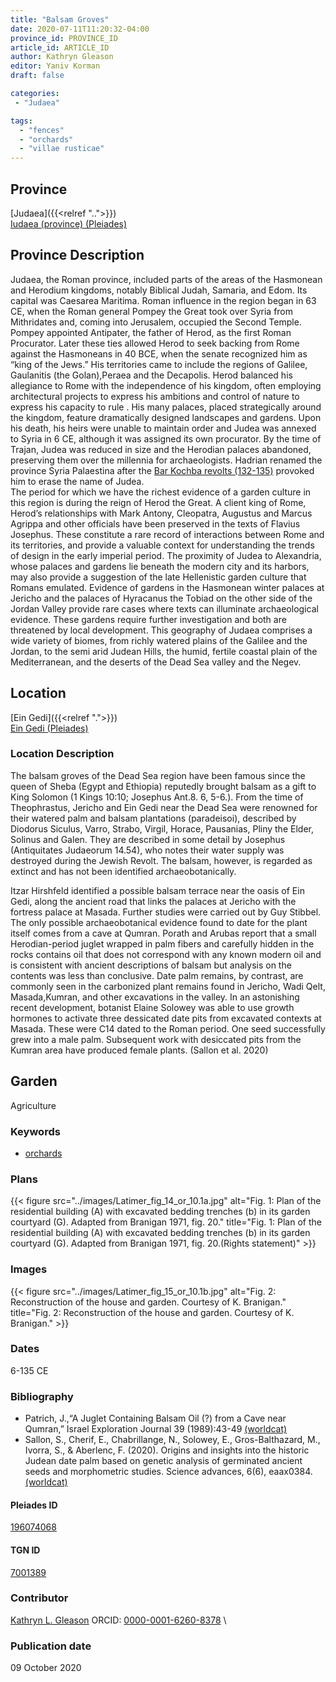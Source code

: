```yaml
---
title: "Balsam Groves"
date: 2020-07-11T11:20:32-04:00
province_id: PROVINCE_ID
article_id: ARTICLE_ID
author: Kathryn Gleason
editor: Yaniv Korman
draft: false

categories:
 - "Judaea"

tags:
  - "fences"
  - "orchards"
  - "villae rusticae"
---
```


## Province

[Judaea]({{<relref "..">}}) \
[Iudaea (province) (Pleiades)](https://pleiades.stoa.org/places/981527)

## Province Description
Judaea, the Roman province, included parts of the areas of the Hasmonean and Herodium kingdoms, notably Biblical Judah, Samaria, and Edom. Its capital was Caesarea Maritima. Roman influence in the region began in 63 CE, when the Roman general Pompey the Great took over Syria from Mithridates and, coming into Jerusalem, occupied the Second Temple.  Pompey appointed Antipater, the father of Herod, as the first Roman Procurator. Later these ties allowed Herod to seek backing from Rome against the Hasmoneans in 40 BCE, when the senate recognized him as “king of the Jews.”  His territories came to include the regions of Galilee, Gaulanitis (the Golan),Peraea and the Decapolis.   Herod balanced his allegiance to Rome with the independence of his kingdom, often employing architectural projects to express his ambitions and control of nature to express his capacity to rule . His many palaces, placed strategically around the kingdom, feature dramatically designed landscapes and gardens.  Upon his death, his heirs were unable to maintain order and Judea was annexed to Syria in 6 CE, although it was assigned its own procurator.   By the time of Trajan, Judea was reduced in size and the Herodian palaces abandoned, preserving them over the millennia for archaeologists.    Hadrian renamed the province Syria Palaestina after the [Bar Kochba revolts (132-135)](https://en.wikipedia.org/wiki/Bar_Kokhba_revolt) provoked him to erase the name of Judea.  
The period for which we have the richest evidence of a garden culture in this region is during the reign of Herod the Great.  A client king of Rome, Herod’s relationships with Mark Antony, Cleopatra, Augustus and Marcus Agrippa and other officials have been preserved in the texts of Flavius Josephus.  These constitute a rare record of interactions between Rome and its territories, and provide a valuable context for understanding the trends of design in the early imperial period.  The proximity of Judea to Alexandria, whose palaces and gardens lie beneath the modern city and its harbors, may also provide a suggestion of the late Hellenistic garden culture that Romans emulated.  Evidence of gardens in the Hasmonean winter palaces at Jericho and the palaces of Hyracanus the Tobiad on the other side of the Jordan Valley provide rare cases where texts can illuminate archaeological evidence.   These gardens require further investigation and both are threatened by local development.
This geography of Judaea comprises a wide variety of biomes, from richly watered plains of the Galilee and the Jordan, to the semi arid Judean Hills, the humid, fertile coastal plain of the Mediterranean, and the deserts of the Dead Sea valley and the Negev.



## Location

[Ein Gedi]({{<relref ".">}}) \
[Ein Gedi (Pleiades)](https://pleiades.stoa.org/places/196074068/?searchterm=%20Ein%20Gedi*)

### Location Description

The balsam groves of the Dead Sea region have been famous since the queen of Sheba (Egypt and Ethiopia) reputedly brought balsam as a gift to King Solomon (1 Kings 10:10; Josephus Ant.8. 6, 5-6.). From the time of Theophrastus,  Jericho and Ein Gedi near the Dead Sea were renowned for their watered palm and balsam plantations (paradeisoi), described by Diodorus Siculus, Varro, Strabo, Virgil, Horace, Pausanias, Pliny the Elder, Solinus and Galen.  They are described in some detail by Josephus (Antiquitates Judaeorum 14.54), who notes their water supply was destroyed during the Jewish Revolt.  The balsam, however, is regarded as extinct and has not been identified archaeobotanically.  

Itzar Hirshfeld identified a possible balsam terrace near the oasis of Ein Gedi, along the ancient road that links the palaces at Jericho with the fortress palace at Masada. Further studies were carried out by Guy Stibbel.   
The only possible archaeobotanical evidence found to date for the plant itself comes from a cave at Qumran. Porath and Arubas report that a small Herodian-period juglet wrapped in palm fibers and carefully hidden in the rocks contains oil that does not correspond with any known modern oil and is consistent with ancient descriptions of balsam but analysis on the contents was less than conclusive.
Date palm remains, by contrast, are commonly seen in the carbonized plant remains found in Jericho, Wadi Qelt, Masada,Kumran, and other excavations in the valley.  In an astonishing recent development, botanist Elaine Solowey was able to use growth hormones to activate three dessicated date pits from excavated contexts at Masada.  These were C14 dated to the Roman period.  One seed successfully grew into a male palm.  Subsequent work with desiccated pits from the Kumran area have produced female plants. (Sallon et al. 2020)


<!-- LEAVE THIS BLANK FOR NOW -->

<!--## Sublocation-->

<!--
[AREA WITHIN LOCATION, LIKE “PALATINE HILL”](GEOREFERENCE LINK)
A sublocation is any area larger than an individual garden, but located within a location. I would always try to include a link to a controlled vocabulary here if possible. This ID may well be different from the Garden ID, e.g., Pompeii versus a Garden in one of the houses which has its own Pleiades ID.
-->

<!--### Sublocation Description-->

<!-- DESCRIPTION -->

## Garden

Agriculture

### Keywords

- [orchards](http://vocab.getty.edu/page/aat/300008890)

<!--### Garden Description


### Maps

<!--
{{< figure src="IMG_URL" alt="ALT_TEXT" title="CAPTION" >}}
-->

### Plans

{{< figure src="../images/Latimer_fig_14_or_10.1a.jpg" alt="Fig. 1: Plan of the residential building (A) with excavated bedding trenches (b) in its garden courtyard (G). Adapted from Branigan 1971, fig. 20." title="Fig. 1: Plan of the residential building (A) with excavated bedding trenches (b) in its garden courtyard (G). Adapted from Branigan 1971, fig. 20.(Rights statement)" >}}

### Images

{{< figure src="../images/Latimer_fig_15_or_10.1b.jpg" alt="Fig. 2: Reconstruction of the house and garden. Courtesy of K. Branigan." title="Fig. 2: Reconstruction of the house and garden. Courtesy of K. Branigan." >}}

### Dates

 6-135 CE

### Bibliography

*   Patrich, J.,“A Juglet Containing Balsam Oil (?) from a Cave near Qumran,” Israel Exploration Journal  39 (1989):43-49 [(worldcat)](https://www.worldcat.org/title/juglet-containing-balsam-oil-from-a-cave-near-qumran/oclc/310426513&referer=brief_results)
*   Sallon, S., Cherif, E., Chabrillange, N., Solowey, E., Gros-Balthazard, M., Ivorra, S., & Aberlenc, F. (2020). Origins and insights into the historic Judean date palm based on genetic analysis of germinated ancient seeds and morphometric studies. Science advances, 6(6), eaax0384. [(worldcat)](https://www.worldcat.org/title/origins-and-insights-into-the-historic-judean-date-palm-based-on-genetic-analysis-of-germinated-ancient-seeds-and-morphometric-studies/oclc/8536654525&referer=brief_results)


<!--#### Periodo ID-->

<!-- [PERIODO_ID](https://pleiades.stoa.org/places/PLEIADES_ID) -->

#### Pleiades ID

[196074068](https://pleiades.stoa.org/places/196074068)

#### TGN ID

[7001389](http://www.getty.edu/vow/TGNFullDisplay?find=Ein+Gedi&place=&nation=&page=1&english=Y&subjectid=-1&checked=7001389)

### Contributor

[Kathryn L. Gleason](https://landscape.cals.cornell.edu/people/kathryn-l-gleason/)
ORCID: [0000-0001-6260-8378](https://orcid.org/0000-0001-6260-8378) \

### Publication date

09 October 2020

<!--### Related articles-->

<!-- Links to other related articles. Leave blank for now -->
